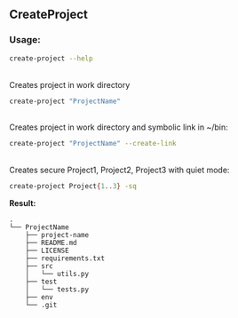 ## CreateProject


### **Usage:**

```bash
create-project --help
```

\
Creates project in work directory
```bash
create-project "ProjectName"
```

\
Creates project in work directory and symbolic link in ~/bin:
```bash
create-project "ProjectName" --create-link
```

\
Creates secure Project1, Project2, Project3 with quiet mode: 
```bash
create-project Project{1..3} -sq
```

**Result:**
```text
.
└── ProjectName
    ├── project-name
    ├── README.md
    ├── LICENSE
    ├── requirements.txt
    ├── src
    │   └── utils.py
    ├── test
    │   └── tests.py
    ├── env
    └── .git
```
